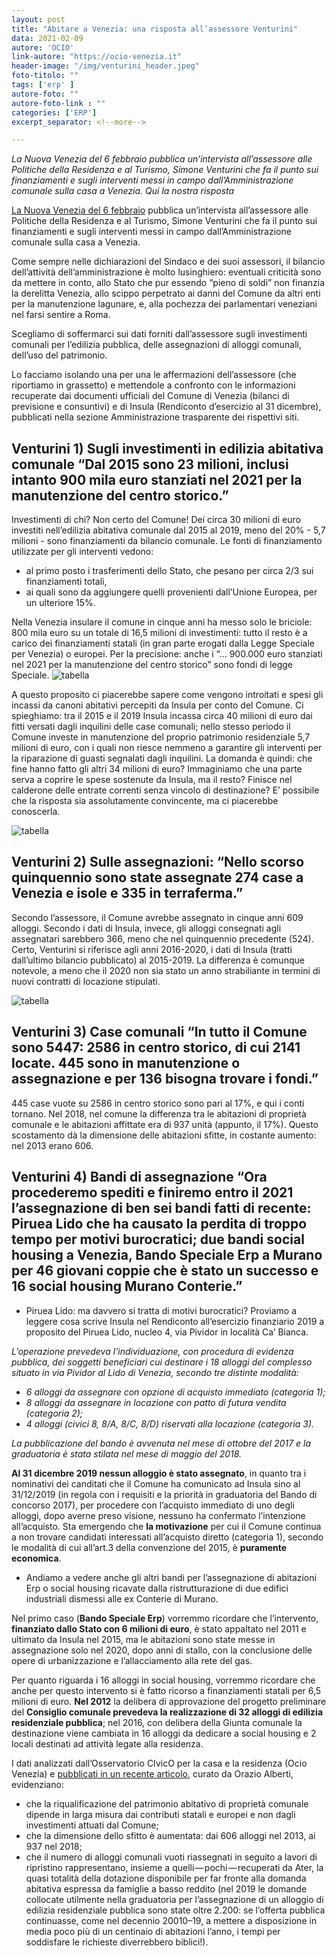 ```yaml
---
layout: post
title: "Abitare a Venezia: una risposta all’assessore Venturini"
data: 2021-02-09
autore: 'OCIO'
link-autore: "https://ocio-venezia.it"
header-image: "/img/venturini_header.jpeg"
foto-titolo: ""
tags: ['erp' ]
autore-foto: ""
autore-foto-link : ""
categories: ['ERP']
excerpt_separator: <!--more-->

---
```


*La Nuova Venezia del 6 febbraio pubblica un’intervista all’assessore alle Politiche della Residenza e al Turismo, Simone Venturini che fa il punto sui finanziamenti e sugli interventi messi in campo  dall’Amministrazione comunale sulla casa a Venezia. Qui la nostra risposta*

<!--more-->
 
[La Nuova Venezia del 6 febbraio](https://nuovavenezia.gelocal.it/venezia/cronaca/2021/02/06/news/abitare-a-venezia-roma-sia-piu-attenta-la-vera-soluzione-e-la-legge-speciale-1.39870339) pubblica un’intervista all’assessore alle Politiche della Residenza e al Turismo, Simone Venturini che fa il punto sui finanziamenti e sugli interventi messi in campo  dall’Amministrazione comunale sulla casa a Venezia.

Come sempre nelle dichiarazioni del Sindaco e dei suoi assessori, il bilancio dell’attività dell’amministrazione è molto lusinghiero: eventuali criticità sono da mettere in conto,  allo Stato che pur essendo “pieno di soldi” non finanzia la derelitta Venezia, allo scippo perpetrato ai danni del Comune da altri enti per la manutenzione lagunare, e, alla pochezza dei parlamentari veneziani nel farsi sentire a Roma.

Scegliamo di soffermarci sui dati forniti dall’assessore sugli investimenti comunali per l’edilizia pubblica, delle assegnazioni di alloggi comunali, dell’uso del patrimonio.

Lo facciamo isolando una per una le affermazioni dell’assessore (che riportiamo in grassetto) e mettendole a confronto con le informazioni recuperate dai documenti ufficiali del Comune di Venezia (bilanci di previsione e consuntivi) e di Insula (Rendiconto d’esercizio al 31 dicembre), pubblicati nella sezione Amministrazione trasparente dei rispettivi siti.

## Venturini 1) Sugli investimenti in edilizia abitativa comunale  “Dal 2015 sono 23 milioni, inclusi intanto 900 mila euro stanziati nel 2021 per la manutenzione del centro storico.”

Investimenti di chi? Non certo del Comune! Dei circa 30 milioni di euro investiti nell’edilizia abitativa comunale dal 2015 al 2019, meno del 20% - 5,7 milioni - sono finanziamenti da bilancio comunale. Le fonti di finanziamento utilizzate per gli interventi vedono:

- al primo posto i trasferimenti dello Stato, che pesano per circa 2/3 sui finanziamenti totali,
- ai quali sono da aggiungere quelli provenienti dall’Unione Europea, per un ulteriore 15%. 

Nella Venezia insulare il comune in cinque anni ha messo solo le briciole: 800 mila euro su un totale di 16,5 milioni di investimenti: tutto il resto è a carico dei finanziamenti statali (in gran parte erogati dalla Legge Speciale per Venezia) o europei.
Per la precisione: anche i “... 900.000 euro stanziati nel 2021 per la manutenzione del centro storico” sono fondi di legge Speciale.
![tabella](/img/tabella_recupero.png)

A questo proposito ci piacerebbe sapere come vengono introitati e spesi gli incassi da canoni abitativi percepiti da Insula per conto del Comune. Ci spieghiamo: tra il 2015 e il 2019 Insula incassa circa 40 milioni di euro dai fitti versati dagli inquilini delle case comunali; nello stesso periodo il Comune investe in manutenzione del proprio patrimonio residenziale 5,7 milioni di euro, con i quali non riesce nemmeno a garantire gli interventi per la riparazione di guasti segnalati dagli inquilini. La domanda è quindi: che fine hanno fatto gli altri 34 milioni di euro? Immaginiamo che una parte serva a coprire le spese sostenute da Insula, ma il resto? Finisce nel calderone delle entrate correnti senza vincolo di destinazione? E’  possibile che la risposta sia assolutamente convincente, ma ci piacerebbe conoscerla.

![tabella](/img/grafico1.png)

## Venturini 2) Sulle assegnazioni: “Nello scorso quinquennio sono state assegnate 274 case a Venezia e isole e 335 in terraferma.”

Secondo l’assessore, il Comune avrebbe assegnato in cinque anni 609 alloggi. 
Secondo i dati di Insula, invece, gli alloggi consegnati agli assegnatari sarebbero 366, meno che nel quinquennio precedente (524). Certo, Venturini si riferisce agli anni 2016-2020, i dati di Insula (tratti dall’ultimo bilancio pubblicato) al 2015-2019. La differenza è comunque notevole, a meno che il 2020 non sia stato un anno strabiliante in termini di nuovi contratti di locazione stipulati.

![tabella](/img/grafico2.png)

## Venturini 3) Case comunali  “In tutto il Comune sono 5447: 2586 in centro storico, di cui 2141 locate. 445 sono in manutenzione o assegnazione e per 136 bisogna trovare i fondi.”

445 case vuote su 2586 in centro storico sono pari al 17%, e qui i conti tornano. Nel 2018, nel comune la differenza tra le abitazioni di proprietà comunale e le abitazioni affittate era di 937 unità (appunto, il 17%). Questo scostamento dà la dimensione delle abitazioni sfitte, in costante aumento: nel 2013 erano 606.

## Venturini 4) Bandi di assegnazione “Ora procederemo spediti e finiremo entro il 2021 l’assegnazione di ben sei bandi fatti di recente: Piruea Lido che ha causato la perdita di troppo tempo per motivi burocratici; due bandi social housing a Venezia, Bando Speciale Erp a Murano per 46 giovani coppie che è stato un successo e 16 social housing Murano Conterie.”

- Piruea Lido: ma davvero si tratta di motivi burocratici? Proviamo a leggere cosa scrive Insula nel Rendiconto all’esercizio finanziario 2019 a proposito del Piruea Lido, nucleo 4, via Pividor in località Ca’ Bianca. 
 
*L’operazione prevedeva l’individuazione, con procedura di evidenza pubblica, dei soggetti beneficiari cui destinare i 18 alloggi del complesso situato in via Pividor al Lido di Venezia, secondo tre distinte modalità:*

- *6 alloggi da assegnare con opzione di acquisto immediato (categoria 1);*
- *8 alloggi da assegnare in locazione con patto di futura vendita (categoria 2);*
- *4 alloggi (civici 8, 8/A, 8/C, 8/D) riservati alla locazione (categoria 3).*

*La pubblicazione del bando è avvenuta nel mese di ottobre del 2017 e la graduatoria è stata stilata nel mese di maggio del 2018.*

**Al 31 dicembre 2019 nessun alloggio è stato assegnato**, in quanto tra i nominativi dei canditati che il Comune ha comunicato ad Insula sino al 31/12/2019 (in regola con i requisiti e la priorità in graduatoria del Bando di concorso 2017), per procedere con l’acquisto immediato di uno degli alloggi, dopo averne preso visione, nessuno ha confermato l’intenzione all’acquisto.
Sta emergendo che **la motivazione** per cui il Comune continua a non trovare candidati interessati all’acquisto diretto (categoria 1), secondo le modalità di cui all’art.3 della convenzione del 2015, è **puramente economica**.

- Andiamo a vedere anche gli altri bandi per l’assegnazione di abitazioni Erp o social housing ricavate dalla ristrutturazione di due edifici industriali dismessi alle ex Conterie di Murano.

Nel primo caso (**Bando Speciale Erp**) vorremmo ricordare che l’intervento, **finanziato dallo Stato con 6 milioni di euro**, è stato appaltato nel 2011 e ultimato da Insula nel 2015, ma le abitazioni sono state messe in assegnazione solo nel 2020, dopo anni di stallo, con la conclusione delle opere di urbanizzazione e l’allacciamento alla rete del gas.

Per quanto riguarda i 16 alloggi in social housing, vorremmo ricordare che anche per questo intervento si è fatto ricorso a finanziamenti statali per  6,5 milioni di euro. **Nel 2012** la delibera di approvazione del progetto preliminare del **Consiglio comunale prevedeva la realizzazione di 32 alloggi di edilizia residenziale pubblica**; nel 2016, con delibera della Giunta comunale la destinazione viene cambiata in 16 alloggi da dedicare a social housing e 2 locali destinati ad attività legate alla residenza.

I dati analizzati dall’Osservatorio CIvicO per la casa e la residenza (Ocio Venezia) e [pubblicati in un recente articolo](https://medium.com/ocio-venezia/finanziamenti-e-interventi-sul-patrimonio-abitativo-di-propriet%C3%A0-comunale-2010-2019-1b2791ec7f4d), curato da Orazio Alberti, evidenziano:

- che la riqualificazione del patrimonio abitativo di proprietà comunale dipende in larga misura dai contributi statali e europei e non dagli investimenti attuati dal Comune;
- che la dimensione dello sfitto è aumentata: dai 606 alloggi nel 2013, ai 937 nel 2018;
- che il numero di alloggi comunali vuoti riassegnati in seguito a lavori di ripristino rappresentano, insieme a quelli — pochi — recuperati da Ater, la quasi totalità della dotazione disponibile per far fronte alla domanda abitativa espressa da famiglie a basso reddito (nel 2019 le domande collocate utilmente nella graduatoria per l’assegnazione di un alloggio di edilizia residenziale pubblica sono state oltre 2.200:  se l’offerta pubblica continuasse, come nel decennio 20010–19, a mettere a disposizione in media poco più di un centinaio di abitazioni l’anno, i tempi per soddisfare le richieste diverrebbero biblici!).
